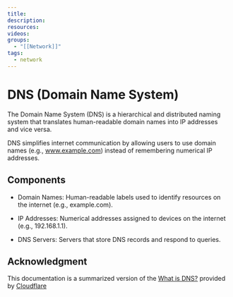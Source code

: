 ```yaml
---
title: 
description: 
resources: 
videos: 
groups:
  - "[[Network]]"
tags:
  - network
---
```

# DNS (Domain Name System)

The Domain Name System (DNS) is a hierarchical and distributed naming system that translates human-readable domain names into IP addresses and vice versa.

DNS simplifies internet communication by allowing users to use domain names (e.g., www.example.com) instead of remembering numerical IP addresses.

## Components

- Domain Names: Human-readable labels used to identify resources on the internet (e.g., example.com).

- IP Addresses: Numerical addresses assigned to devices on the internet (e.g., 192.168.1.1).

- DNS Servers: Servers that store DNS records and respond to queries.

## Acknowledgment

This documentation is a summarized version of the [What is DNS?](https://www.cloudflare.com/en-gb/learning/dns/what-is-dns/) provided by [Cloudflare](https://www.cloudflare.com/)
